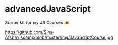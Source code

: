 # advancedJavaScript
Starter kit for my JS Courses
<a href="https://github.com/Sina-Afshar/jscamp"> <img width=17 src="https://github.com/Sina-Afshar/jscamp/blob/master/img/JavaScriptCourse.jpg"></a>

https://github.com/Sina-Afshar/jscamp/blob/master/img/JavaScriptCourse.jpg
